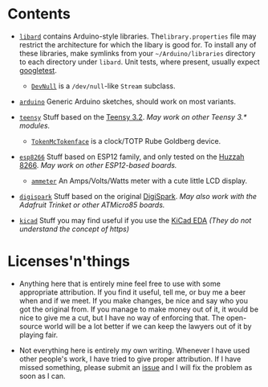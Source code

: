 # Contents

* [`libard`](libard) contains Arduino-style
  libraries. The`library.properties` file may restrict the
  architecture for which the libary is good for.  To install any of
  these libraries, make symlinks from your `~/Arduino/libraries`
  directory to each directory under `libard`. Unit tests, where
  present, usually
  expect [googletest](https://github.com/google/googletest).

  - [`DevNull`](libard/DevNull) is a `/dev/null`-like `Stream` subclass.


* [`arduino`](arduino) Generic Arduino sketches, should work on most variants.



* [`teensy`](teensy) Stuff based on
  the [Teensy 3.2](https://www.pjrc.com/store/teensy32.html). _May
  work on other Teensy 3.* modules._

  - [`TokenMcTokenface`](teensy/TokenMcTokenface) is a clock/TOTP Rube Goldberg device.

* [`esp8266`](esp8266) Stuff based on ESP12 family,
  and only tested on
  the [Huzzah 8266](https://www.adafruit.com/product/2471). _May work
  on other ESP12-based boards._

  - [`ammeter`](esp8266/ammeter) An Amps/Volts/Watts meter with a cute little LCD display.

* [`digispark`](digispark) Stuff based on the
  original [DigiSpark](http://digistump.com/category/1). _May also
  work with the Adafruit Trinket or other ATMicro85 boards._

* [`kicad`](kicad) Stuff you may find useful if you use the [KiCad EDA](http://kicad-pcb.org) _(They do not understand the concept of https)_

# Licenses'n'things

* Anything here that is entirely mine feel free to use with some
  appropriate attribution. If you find it useful, tell me, or buy me a
  beer when and if we meet. If you make changes, be nice and say who
  you got the original from. If you manage to make money out of it, it
  would be nice to give me a cut, but I have no way of enforcing
  that. The open-source world will be a lot better if we can keep the
  lawyers out of it by playing fair.

* Not everything here is entirely my own writing. Whenever I have used
  other people's work, I have tried to give proper attribution. If I
  have missed something, please submit
  an [issue](https://github.com/jayeye/jardino/issues) and I will fix
  the problem as soon as I can.
